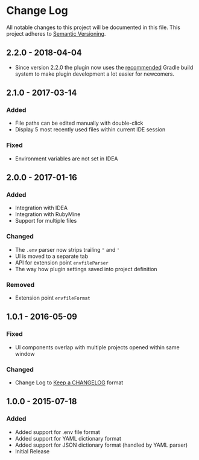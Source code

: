 # Change Log
All notable changes to this project will be documented in this file.
This project adheres to [Semantic Versioning](http://semver.org/).

## 2.2.0 - 2018-04-04

- Since version 2.2.0 the plugin now uses the [recommended](http://www.jetbrains.org/intellij/sdk/docs/tutorials/build_system.html) Gradle build system to make plugin development a lot easier for newcomers.

## 2.1.0 - 2017-03-14

### Added

- File paths can be edited manually with double-click
- Display 5 most recently used files within current IDE session

### Fixed

- Environment variables are not set in IDEA

## 2.0.0 - 2017-01-16

### Added

- Integration with IDEA
- Integration with RubyMine
- Support for multiple files

### Changed

- The `.env` parser now strips trailing `"` and `'`
- UI is moved to a separate tab
- API for extension point `envfileParser`
- The way how plugin settings saved into project definition

### Removed

- Extension point `envfileFormat`

## 1.0.1 - 2016-05-09

### Fixed
- UI components overlap with multiple projects opened within same window

### Changed
- Change Log to [Keep a CHANGELOG](http://keepachangelog.com) format


## 1.0.0 - 2015-07-18

### Added
- Added support for .env file format
- Added support for YAML dictionary format
- Added support for JSON dictionary format (handled by YAML parser)
- Initial Release
